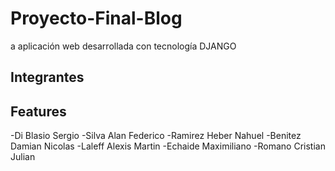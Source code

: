 # Proyecto-Final-Blog
a aplicación web desarrollada con tecnología DJANGO


## Integrantes
## Features

-Di Blasio Sergio
-Silva Alan Federico
-Ramirez Heber Nahuel
-Benitez Damian Nicolas
-Laleff Alexis Martin
-Echaide Maximiliano
-Romano Cristian Julian
